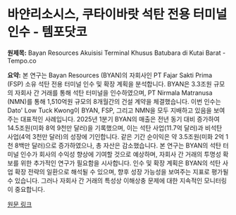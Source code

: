 # 바얀리소시스, 쿠타이바랏 석탄 전용 터미널 인수 - 템포닷코

**원제목:** Bayan Resources Akuisisi Terminal Khusus Batubara di Kutai Barat - Tempo.co

**요약:** 본 연구는 Bayan Resources (BYAN)의 자회사인 PT Fajar Sakti Prima (FSP) 소유 석탄 전용 터미널 인수 및 확장 계획을 분석합니다.  BYAN은 3.3조원 규모의 자회사 간 거래를 통해 석탄 터미널을 인수하였으며,  PT Nirmala Matranusa (NMN)를 통해 1,510억원 규모의 8개월간의 건설 계약을 체결했습니다.  이번 인수는 Dato' Low Tuck Kwong이 BYAN, FSP, 그리고 NMN을 모두 지배하고 있음을 보여주는 대표적인 사례입니다.  2025년 1분기 BYAN의 매출은 전년 동기 대비 증가하여 14.5조원(미화 8억 9천만 달러)을 기록했으며, 이는 석탄 사업(11.7억 달러)과 비석탄 사업(4억 3천만 달러)의 성장에 기인합니다.  같은 기간 순이익은 약 3.5조원(미화 2억 1천 8백만 달러)으로 증가하였으나, 총 자산은 감소했습니다.  본 연구는 BYAN의 석탄 터미널 인수가 회사의 수익성 향상에 기여할 것으로 예상하며,  자회사 간 거래의 투명성 확보를 위한 추가적인 연구가 필요함을 시사합니다.  인수 및 확장 계획은 BYAN의 석탄 사업 확장 전략의 일환으로 해석될 수 있으며, 향후 성장 가능성을 보여주는 지표로 평가될 수 있습니다.  그러나 자회사 간 거래의 특성상 이해상충 문제에 대한 지속적인 모니터링이 중요합니다.

[원문 링크](https://www.tempo.co/ekonomi/bayan-resources-akuisisi-terminal-khusus-batubara-di-kutai-barat-2048902)
